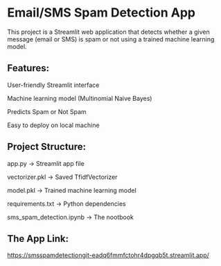 # Email/SMS Spam Detection App

This project is a Streamlit web application that detects whether a given message (email or SMS) is spam or not using a trained machine learning model.

## Features:

User-friendly Streamlit interface

Machine learning model (Multinomial Naive Bayes)

Predicts Spam or Not Spam

Easy to deploy on local machine 

## Project Structure:

app.py -> Streamlit app file

vectorizer.pkl -> Saved TfidfVectorizer

model.pkl -> Trained machine learning model

requirements.txt -> Python dependencies

sms_spam_detection.ipynb -> The nootbook

## The App Link:
https://smsspamdetectiongit-eadq6fmmfctohr4dpgqb5t.streamlit.app/

